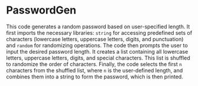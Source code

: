# PasswordGen
This code generates a random password based on user-specified length. It first imports the necessary libraries: `string` for accessing predefined sets of characters (lowercase letters, uppercase letters, digits, and punctuation) and `random` for randomizing operations. The code then prompts the user to input the desired password length. It creates a list containing all lowercase letters, uppercase letters, digits, and special characters. This list is shuffled to randomize the order of characters. Finally, the code selects the first `n` characters from the shuffled list, where `n` is the user-defined length, and combines them into a string to form the password, which is then printed.
 
